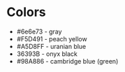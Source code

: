 # Colors
- #6e6e73 - gray
- #F5D491 - peach yellow
- #A5D8FF - uranian blue
- 36393B - onyx black
- #98A886 - cambridge blue (green)